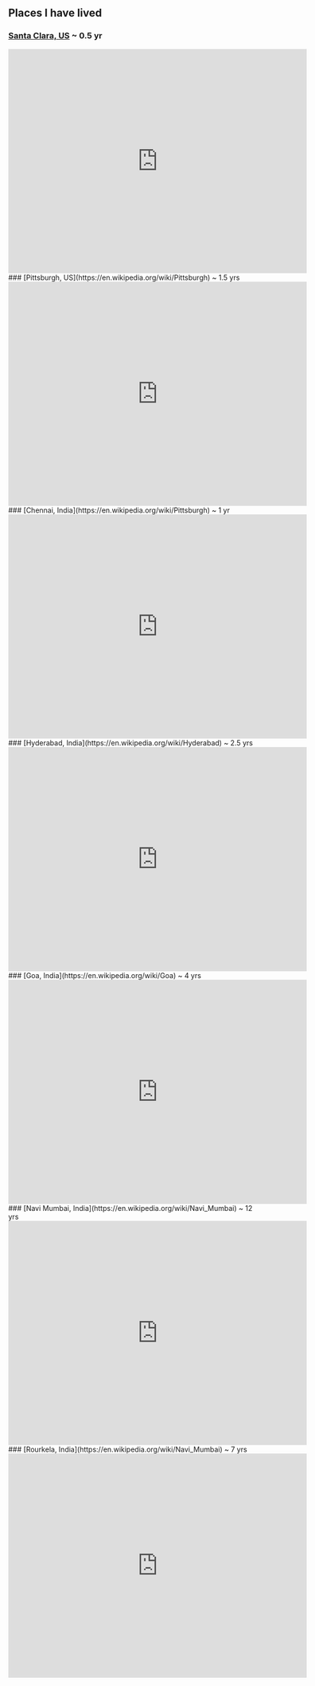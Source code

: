 ## Places I have lived
### [Santa Clara, US](https://en.wikipedia.org/wiki/Santa_Clara,_California) ~ 0.5 yr
<iframe src="https://www.google.com/maps/embed?pb=!1m18!1m12!1m3!1d13028436.608588217!2d-130.92481458056176!3d37.134370996517916!2m3!1f0!2f0!3f0!3m2!1i1024!2i768!4f13.1!3m3!1m2!1s0x808fb7815c08c193%3A0xe475a47ca3c0bfc0!2sSanta+Clara%2C+CA!5e0!3m2!1sen!2sus!4v1541907737494" width="600" height="450" frameborder="0" style="border:0" allowfullscreen></iframe>
### [Pittsburgh, US](https://en.wikipedia.org/wiki/Pittsburgh) ~ 1.5 yrs
<iframe src="https://www.google.com/maps/embed?pb=!1m18!1m12!1m3!1d12483559.416803334!2d-88.95545601846676!3d40.192510331653324!2m3!1f0!2f0!3f0!3m2!1i1024!2i768!4f13.1!3m3!1m2!1s0x8834f16f48068503%3A0x8df915a15aa21b34!2sPittsburgh%2C+PA!5e0!3m2!1sen!2sus!4v1541907697674" width="600" height="450" frameborder="0" style="border:0" allowfullscreen></iframe>
### [Chennai, India](https://en.wikipedia.org/wiki/Pittsburgh) ~ 1 yr
<iframe src="https://www.google.com/maps/embed?pb=!1m18!1m12!1m3!1d15927856.683610035!2d71.36444080555161!3d12.931044008018334!2m3!1f0!2f0!3f0!3m2!1i1024!2i768!4f13.1!3m3!1m2!1s0x3a5265ea4f7d3361%3A0x6e61a70b6863d433!2sChennai%2C+Tamil+Nadu%2C+India!5e0!3m2!1sen!2sus!4v1541907629313" width="600" height="450" frameborder="0" style="border:0" allowfullscreen></iframe>
### [Hyderabad, India](https://en.wikipedia.org/wiki/Hyderabad) ~ 2.5 yrs
<iframe src="https://www.google.com/maps/embed?pb=!1m18!1m12!1m3!1d15606163.681831472!2d69.54918001506267!3d17.262466233580916!2m3!1f0!2f0!3f0!3m2!1i1024!2i768!4f13.1!3m3!1m2!1s0x3bcb99daeaebd2c7%3A0xae93b78392bafbc2!2sHyderabad%2C+Telangana%2C+India!5e0!3m2!1sen!2sus!4v1541907592467" width="600" height="450" frameborder="0" style="border:0" allowfullscreen></iframe>
### [Goa, India](https://en.wikipedia.org/wiki/Goa) ~ 4 yrs
<iframe src="https://www.google.com/maps/embed?pb=!1m18!1m12!1m3!1d15769629.168776521!2d65.16028303431617!3d15.21277666441607!2m3!1f0!2f0!3f0!3m2!1i1024!2i768!4f13.1!3m3!1m2!1s0x3bbfba106336b741%3A0xeaf887ff62f34092!2sGoa%2C+India!5e0!3m2!1sen!2sus!4v1541907488285" width="600" height="450" frameborder="0" style="border:0" allowfullscreen></iframe>
### [Navi Mumbai, India](https://en.wikipedia.org/wiki/Navi_Mumbai) ~ 12 yrs
<iframe src="https://www.google.com/maps/embed?pb=!1m18!1m12!1m3!1d15465333.067108389!2d64.16818769915751!3d18.855287871577424!2m3!1f0!2f0!3f0!3m2!1i1024!2i768!4f13.1!3m3!1m2!1s0x3be7b9f0b81f13ad%3A0x3c12f7681185f869!2sNavi+Mumbai%2C+Maharashtra%2C+India!5e0!3m2!1sen!2sus!4v1541907541979" width="600" height="450" frameborder="0" style="border:0" allowfullscreen></iframe>
### [Rourkela, India](https://en.wikipedia.org/wiki/Navi_Mumbai) ~ 7 yrs
<iframe src="https://www.google.com/maps/embed?pb=!1m18!1m12!1m3!1d18718624.495738436!2d75.27298595491395!3d16.026868284146406!2m3!1f0!2f0!3f0!3m2!1i1024!2i768!4f13.1!3m3!1m2!1s0x3a20199b4c94c2a5%3A0xb4a4e62e77879624!2sRourkela%2C+Odisha%2C+India!5e0!3m2!1sen!2sus!4v1541907009566" width="600" height="450" frameborder="0" style="border:0" allowfullscreen></iframe>
